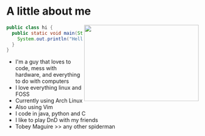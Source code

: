 # A little about me

<img align="right" width="300" height="200" src="https://user-images.githubusercontent.com/96651798/153471229-c263f976-389e-4997-88d2-d0f3cc7854ea.png">


```java
public class hi {
  public static void main(String[] args) {
    System.out.println("Hello there!");
  }
}
```

- I'm a guy that loves to code, mess with hardware, and everything to do with computers
- I love everything linux and FOSS
- Currently using Arch Linux
- Also using Vim
- I code in java, python and C
- I like to play DnD with my friends
- Tobey Maguire >> any other spiderman



<!---
- 👋 Hi, I’m @ChubNub3
- 👀 I’m interested in ...
- 🌱 I’m currently learning ...
- 💞️ I’m looking to collaborate on ...
- 📫 How to reach me ...
--->
<!---
ChubNub3/ChubNub3 is a ✨ special ✨ repository because its `README.md` (this file) appears on your GitHub profile.
You can click the Preview link to take a look at your changes.
--->
